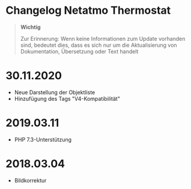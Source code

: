 # Changelog Netatmo Thermostat

>**Wichtig**
>
>Zur Erinnerung: Wenn keine Informationen zum Update vorhanden sind, bedeutet dies, dass es sich nur um die Aktualisierung von Dokumentation, Übersetzung oder Text handelt

# 30.11.2020

- Neue Darstellung der Objektliste
- Hinzufügung des Tags "V4-Kompatibilität"

# 2019.03.11

- PHP 7.3-Unterstützung

# 2018.03.04

- Bildkorrektur
